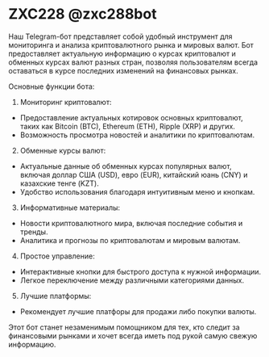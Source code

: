 # ZXC228  @zxc288bot
Наш Telegram-бот представляет собой удобный инструмент для мониторинга и анализа криптовалютного рынка и мировых валют. Бот предоставляет актуальную информацию о курсах криптовалют и обменных курсах валют разных стран, позволяя пользователям всегда оставаться в курсе последних изменений на финансовых рынках.

 Основные функции бота:

1. Мониторинг криптовалют:
- Предоставление актуальных котировок основных криптовалют, таких как Bitcoin (BTC), Ethereum (ETH), Ripple (XRP) и других.
- Возможность просмотра новостей и аналитики по криптовалютам.

2. Обменные курсы валют:
- Актуальные данные об обменных курсах популярных валют, включая доллар США (USD), евро (EUR), китайский юань (CNY) и казахские тенге (KZT).
- Удобство использования благодаря интуитивным меню и кнопкам.

3. Информативные материалы:
- Новости криптовалютного мира, включая последние события и тренды.
- Аналитика и прогнозы по криптовалютам и мировым валютам.

4. Простое управление:
- Интерактивные кнопки для быстрого доступа к нужной информации.
- Легкое переключение между различными категориями данных.
  
5. Лучшие платформы:
- Рекомендует лучшие платфоры для продажи либо покупки валюты.

Этот бот станет незаменимым помощником для тех, кто следит за финансовыми рынками и хочет всегда иметь под рукой самую свежую информацию.
